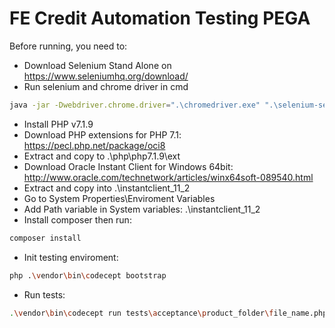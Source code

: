 # FE Credit Automation Testing PEGA
Before running, you need to:
- Download Selenium Stand Alone on https://www.seleniumhq.org/download/
- Run selenium and chrome driver in cmd
```sh
java -jar -Dwebdriver.chrome.driver=".\chromedriver.exe" ".\selenium-server-standalone.jar"
```
- Install PHP v7.1.9
- Download PHP extensions for PHP 7.1: https://pecl.php.net/package/oci8
- Extract and copy to .\php\php7.1.9\ext
- Download Oracle Instant Client for Windows 64bit: http://www.oracle.com/technetwork/articles/winx64soft-089540.html
- Extract and copy into .\instantclient_11_2
- Go to System Properties\Enviroment Variables
- Add Path variable in System variables: .\instantclient_11_2
- Install composer then run:
```sh
composer install
```
- Init testing enviroment:
```sh
php .\vendor\bin\codecept bootstrap
```
- Run tests: 
```sh
.\vendor\bin\codecept run tests\acceptance\product_folder\file_name.php
```